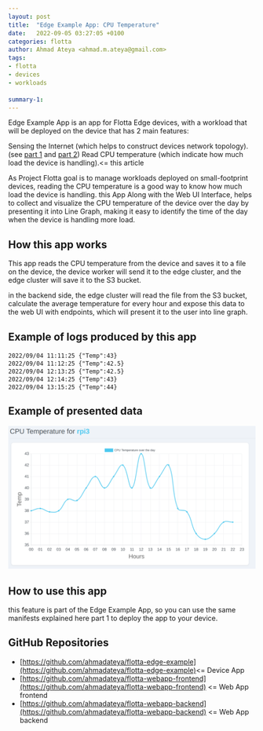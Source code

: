 ```yaml
---
layout: post
title:  "Edge Example App: CPU Temperature"
date:   2022-09-05 03:27:05 +0100
categories: flotta
author: Ahmad Ateya <ahmad.m.ateya@gmail.com>
tags:
- flotta
- devices
- workloads

summary-1:
---
```

Edge Example App is an app for Flotta Edge devices, with a workload that will be deployed on the device that has 2 main features:

Sensing the Internet (which helps to construct devices network topology). (see [part 1]() and [part 2]())
Read CPU temperature (which indicate how much load the device is handling).<= this article

As Project Flotta goal is to manage workloads deployed on small-footprint devices, reading the CPU temperature is a good way to know how much load the device is handling. this App Along with the Web UI Interface, helps to collect and visualize the CPU temperature of the device over the day by presenting it into Line Graph, making it easy to identify the time of the day when the device is handling more load.


## How this app works

This app reads the CPU temperature from the device and saves it to a file on the device, the device worker will send it to the edge cluster, and the edge cluster will save it to the S3 bucket.

in the backend side, the edge cluster will read the file from the S3 bucket, calculate the average temperature for every hour and expose this data to the web UI with endpoints, which will present it to the user into line graph.

## Example of logs produced by this app
```log
2022/09/04 11:11:25 {"Temp":43}
2022/09/04 11:12:25 {"Temp":42.5}
2022/09/04 12:13:25 {"Temp":42.5}
2022/09/04 12:14:25 {"Temp":43}
2022/09/04 13:15:25 {"Temp":44}
```

## Example of presented data
<img src="/assets/images/cpu-temp-graph.png" alt="CPU graph line" width="800"/>

## How to use this app

this feature is part of the Edge Example App, so you can use the same manifests explained here part 1 to deploy the app to your device.

## GitHub Repositories
- [https://github.com/ahmadateya/flotta-edge-example](https://github.com/ahmadateya/flotta-edge-example)<= Device App
- [https://github.com/ahmadateya/flotta-webapp-frontend](https://github.com/ahmadateya/flotta-webapp-frontend) <= Web App frontend
- [https://github.com/ahmadateya/flotta-webapp-backend](https://github.com/ahmadateya/flotta-webapp-backend) <= Web App backend



